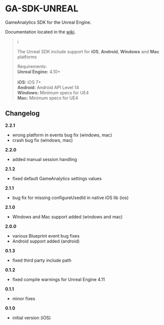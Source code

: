 # GA-SDK-UNREAL
GameAnalytics SDK for the Unreal Engine.

Documentation located in the [wiki](https://github.com/GameAnalytics/GA-SDK-UNREAL/wiki).  

> :information_source:<br>
>
> The Unreal SDK include support for **iOS**, **Android**, **Windows** and **Mac** platforms
> 
> Requirements:<br/>
> **Unreal Engine:** 4.10+<br/>  
> **iOS:** iOS 7+<br/>
> **Android:** Android API Level 14<br/>
> **Windows:** Minimum specs for UE4<br/>
> **Mac:** Minimum specs for UE4

Changelog
---------
**2.2.1**
* wrong platform in events bug fix (windows, mac)
* crash bug fix (windows, mac)

**2.2.0**
* added manual session handling

**2.1.2**
* fixed default GameAnalytics settings values

**2.1.1**
* bug fix for missing configureUsedId in native iOS lib (ios)

**2.1.0**
* Windows and Mac support added (windows and mac)

**2.0.0**
* various Blueprint event bug fixes
* Android support added (android)

**0.1.3**
* fixed third party include path

**0.1.2**
* fixed compile warnings for Unreal Engine 4.11

**0.1.1**
* minor fixes

**0.1.0**
* initial version (iOS)
